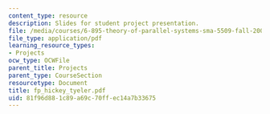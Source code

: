 ```yaml
---
content_type: resource
description: Slides for student project presentation.
file: /media/courses/6-895-theory-of-parallel-systems-sma-5509-fall-2003/81f96d881c89a69c70ffec14a7b33675_fp_hickey_tyeler.pdf
file_type: application/pdf
learning_resource_types:
- Projects
ocw_type: OCWFile
parent_title: Projects
parent_type: CourseSection
resourcetype: Document
title: fp_hickey_tyeler.pdf
uid: 81f96d88-1c89-a69c-70ff-ec14a7b33675
---
```

